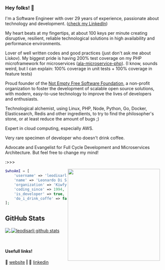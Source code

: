 ### Hey folks! 👋

I'm a Software Engineer with over 29 years of experience, passionate about technology and development. ([check my LinkedIn](https://www.linkedin.com/in/disarli))

My heart beats at my fingertips, at about 100 keys per minute creating disruptive, resilient, reliable technological solutions in high availability and performance environments.

Lover of well written codes and good practices (just don't ask me about Liskov). My biggest pride is having 200% test coverage on my PHP microframework for microservices ([ala-microservice-php](https://github.com/kiwfy/ala-microservice-php)). (I know, sounds weird, but I can explain: 100% coverage in unit tests + 100% coverage in feature tests)

Proud founder of the [Not Empty Free Software Foundation](https://github.com/not-empty), a non-profit organization to foster the development of scalable open source solutions, with modern, easy-to-use technology to improve the lives of developers and enthusiasts.

Technological alchemist, using Linux, PHP, Node, Python, Go, Docker, Elasticsearch, Redis and other ingredients, to try to find the philosopher's stone, or at least reduce the amount of bugs ;)

Expert in cloud computing, especially AWS.

Very rare specimen of developer who doesn't drink coffee.

Advocate and Evangelist for Full Cycle Development and Microservices Architecture. But feel free to change my mind!

:>>>

<img align="right" width="300" src="https://raw.github.com/leodisarli/leodisarli/master/assets/programming.gif" />

```php
$whoAmI = [
    'username' => 'leodisarli',
    'name' => 'Leonardo Di Sarli',
    'organization' => 'Kiwfy Software Foundation',
    'coding_since' => 1994,
    'is_developer' => true,
    'do_i_drink_coffe' => false,
];
```

## **GitHub Stats**

<a href="https://github.com/leodisarli">
  <img align="center" src="https://github-readme-stats.vercel.app/api/top-langs/?username=leodisarli&theme=dracula&hide_langs_below=1&langs_count=10&layout=compact" />
</a>

<a href="https://github.com/leodisarli">
 <img align="center" src="https://github-readme-stats.vercel.app/api?username=leodisarli&show_icons=true&theme=dracula&line_height=27&include_all_commits=1&count_private=true" alt="leodisarli github stats"/>
</a>

[website]: https://disarli.com.br/
[linkedin]: https://www.linkedin.com/in/disarli/
<br>

#### Usefull links!

🏡 [website][website] **|** 
👔 [linkedin][linkedin]
